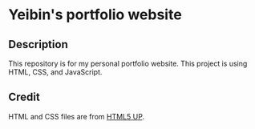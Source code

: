 # Yeibin's portfolio website

## Description
This repository is for my personal portfolio website. This project is using HTML, CSS, and JavaScript. 

## Credit
HTML and CSS files are from [HTML5 UP](https://html5up.net/).

